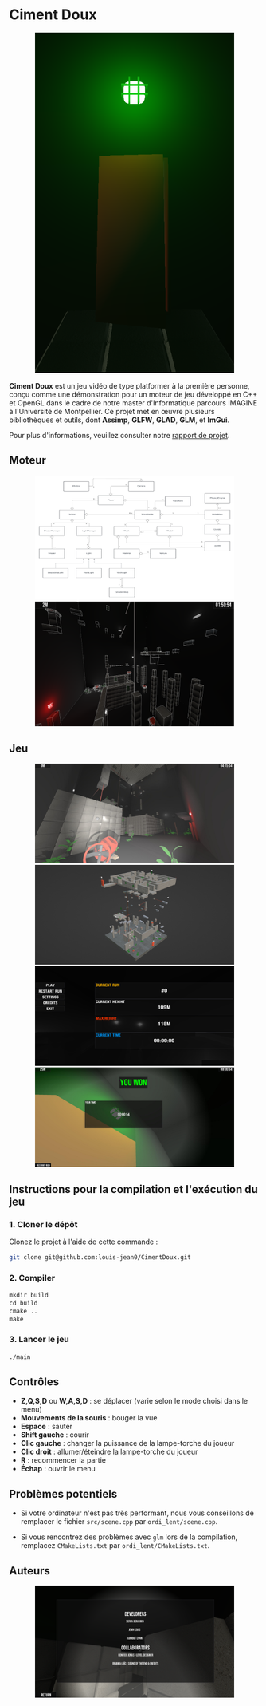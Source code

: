 # Ciment Doux

<div align="center">
   <img src="screens/door.png" width="400"/>
</div>

**Ciment Doux** est un jeu vidéo de type platformer à la première personne, conçu comme une démonstration pour un moteur de jeu développé en C++ et OpenGL dans le cadre de notre master d'Informatique parcours IMAGINE à l'Université de Montpellier. Ce projet met en œuvre plusieurs bibliothèques et outils, dont **Assimp**, **GLFW**, **GLAD**, **GLM**, et **ImGui**.

Pour plus d'informations, veuillez consulter notre [rapport de projet](RapportCimentDoux.pdf).

## Moteur

<div align="center">
   <img src="screens/UMLMoteur1.png" height="250" width="400"/>
   <img src="screens/hitboxes.png" height="250" width="400"/>
</div>

## Jeu

<div align="center">
   <img src="screens/cd_screen.jpg" height="200" width="400"/>
   <img src="screens/rendu_map.png" height="200" width="400"/>
</div>
<div align="center">
  <img src="screens/ui.png" height="200" width="400"/>
  <img src="screens/pb2_cimentdoux.jpg" height="200" width="400"/>
</div>

## Instructions pour la compilation et l'exécution du jeu

### 1. Cloner le dépôt
Clonez le projet à l'aide de cette commande :
```bash
git clone git@github.com:louis-jean0/CimentDoux.git
```

### 2. Compiler
```
mkdir build
cd build
cmake ..
make
```

### 3. Lancer le jeu
```bash
./main 
```

## Contrôles

- **Z,Q,S,D** ou **W,A,S,D** : se déplacer (varie selon le mode choisi dans le menu)
- **Mouvements de la souris** : bouger la vue
- **Espace** : sauter
- **Shift gauche** : courir
- **Clic gauche** : changer la puissance de la lampe-torche du joueur
- **Clic droit** : allumer/éteindre la lampe-torche du joueur
- **R** : recommencer la partie
- **Échap** : ouvrir le menu

## Problèmes potentiels

- Si votre ordinateur n'est pas très performant, nous vous conseillons de remplacer le fichier ```src/scene.cpp``` par ```ordi_lent/scene.cpp```.

- Si vous rencontrez des problèmes avec ```glm``` lors de la compilation, remplacez ```CMakeLists.txt``` par ```ordi_lent/CMakeLists.txt```.

## Auteurs

<div align="center">
   <img src="screens/devs.png" width="400"/>
</div>